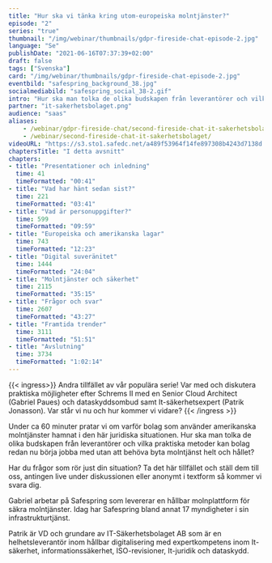 ```yaml
---
title: "Hur ska vi tänka kring utom-europeiska molntjänster?"
episode: "2"
series: "true"
thumbnail: "/img/webinar/thumbnails/gdpr-fireside-chat-episode-2.jpg"
language: "Se"
publishDate: "2021-06-16T07:37:39+02:00"
draft: false
tags: ["Svenska"]
card: "/img/webinar/thumbnails/gdpr-fireside-chat-episode-2.jpg"
eventbild: "safespring_background_38.jpg"
socialmediabild: "safespring_social_38-2.gif"
intro: "Hur ska man tolka de olika budskapen från leverantörer och vilka praktiska metoder kan bolag redan nu börja jobba med utan att behöva byta molntjänst helt och hållet?"
partner: "it-sakerhetsbolaget.png"
audience: "saas"
aliases:
    - /webinar/gdpr-fireside-chat/second-fireside-chat-it-sakerhetsbolaget/
    - /webinar/second-fireside-chat-it-sakerhetsbolaget/
videoURL: "https://s3.sto1.safedc.net/a489f53964f14fe897308b4243d7138d:processedvideos/gdpr-fireside-chat-episode-2/master.m3u8"
chaptersTitle: "I detta avsnitt"
chapters:
- title: "Presentationer och inledning"
  time: 41
  timeFormatted: "00:41"
- title: "Vad har hänt sedan sist?"
  time: 221
  timeFormatted: "03:41"
- title: "Vad är personuppgifter?"
  time: 599
  timeFormatted: "09:59"
- title: "Europeiska och amerikanska lagar"
  time: 743
  timeFormatted: "12:23"
- title: "Digital suveränitet"
  time: 1444
  timeFormatted: "24:04"
- title: "Molntjänster och säkerhet"
  time: 2115
  timeFormatted: "35:15"
- title: "Frågor och svar"
  time: 2607
  timeFormatted: "43:27"
- title: "Framtida trender"
  time: 3111
  timeFormatted: "51:51"
- title: "Avslutning"
  time: 3734
  timeFormatted: "1:02:14"
---
```


{{< ingress>}}
Andra tillfället av vår populära serie! Var med och diskutera praktiska möjligheter efter Schrems II med en Senior Cloud Architect (Gabriel Paues) och dataskyddsombud samt It-säkerhetsexpert (Patrik Jonasson). Var står vi nu och hur kommer vi vidare?
{{< /ingress >}}

Under ca 60 minuter pratar vi om varför bolag som använder amerikanska molntjänster hamnat i den här juridiska situationen. Hur ska man tolka de olika budskapen från leverantörer och vilka praktiska metoder kan bolag redan nu börja jobba med utan att behöva byta molntjänst helt och hållet?

Har du frågor som rör just din situation? Ta det här tillfället och ställ dem till oss, antingen live under diskussionen eller anonymt i textform så kommer vi svara dig.

Gabriel arbetar på Safespring som levererar en hållbar molnplattform för säkra molntjänster. Idag har Safespring bland annat 17 myndigheter i sin infrastrukturtjänst.

Patrik är VD och grundare av IT-Säkerhetsbolaget AB som är en helhetsleverantör inom hållbar digitalisering med expertkompetens inom It-säkerhet, informationssäkerhet, ISO-revisioner, It-juridik och dataskydd.
